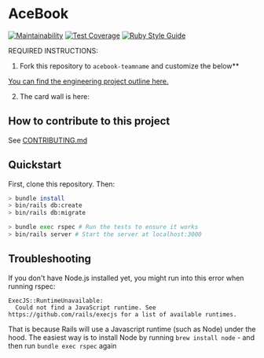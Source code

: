 # AceBook
[![Maintainability](https://api.codeclimate.com/v1/badges/394792d5ea375ab45585/maintainability)](https://codeclimate.com/github/jgumoes/acebook-loungin-lizards/maintainability)
[![Test Coverage](https://api.codeclimate.com/v1/badges/394792d5ea375ab45585/test_coverage)](https://codeclimate.com/github/jgumoes/acebook-loungin-lizards/test_coverage)
[![Ruby Style Guide](https://img.shields.io/badge/code_style-rubocop-brightgreen.svg)](https://github.com/rubocop/rubocop)

REQUIRED INSTRUCTIONS:

1. Fork this repository to `acebook-teamname` and customize
the below**

[You can find the engineering project outline here.](https://github.com/makersacademy/course/tree/master/engineering_projects/rails)

2. The card wall is here: <please update>

## How to contribute to this project
See [CONTRIBUTING.md](CONTRIBUTING.md)

## Quickstart

First, clone this repository. Then:

```bash
> bundle install
> bin/rails db:create
> bin/rails db:migrate

> bundle exec rspec # Run the tests to ensure it works
> bin/rails server # Start the server at localhost:3000
```

## Troubleshooting

If you don't have Node.js installed yet, you might run into this error when running rspec:
```
ExecJS::RuntimeUnavailable:
  Could not find a JavaScript runtime. See https://github.com/rails/execjs for a list of available runtimes.
 ```
That is because Rails will use a Javascript runtime (such as Node) under the hood. The easiest way is to install Node by running `brew install node` - 
and then run `bundle exec rspec` again
